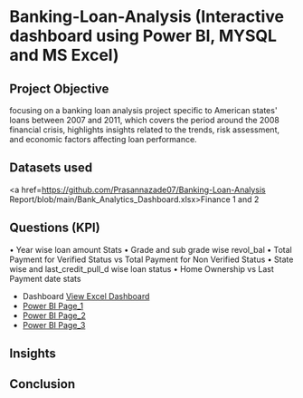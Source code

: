 # Banking-Loan-Analysis (Interactive dashboard using Power BI, MYSQL and MS Excel)
## Project Objective 
focusing on a banking loan analysis project specific to American states' loans between 2007 and 2011, which covers the period around the 2008 financial crisis, highlights insights related to the trends, risk assessment, and economic factors affecting loan performance.
## Datasets used 
<a href=https://github.com/Prasannazade07/Banking-Loan-Analysis Report/blob/main/Bank_Analytics_Dashboard.xlsx>Finance 1 and 2</a> 
## Questions (KPI)
•	Year wise loan amount Stats
•	Grade and sub grade wise revol_bal
•	Total Payment for Verified Status vs Total Payment for Non Verified Status
•	State wise and last_credit_pull_d wise loan status
•	Home Ownership vs Last Payment date stats

-	Dashboard  <a href=https://github.com/Prasannazade07/Banking-Loan-Analysis-Report/blob/main/Excel%20dashboard.png> View Excel Dashboard </a>
-	<a href=https://github.com/Prasannazade07/Banking-Loan-Analysis-Report/blob/main/powerbi%20report%201.png> Power BI Page_1</a>
-	<a href=https://github.com/Prasannazade07/Banking-Loan-Analysis-Report/blob/main/powerbi%20report%202.png> Power BI Page_2</a>
-	<a href=https://github.com/Prasannazade07/Banking-Loan-Analysis-Report/blob/main/powerbi%20report3.png> Power BI Page_3</a>


## Insights

## Conclusion
